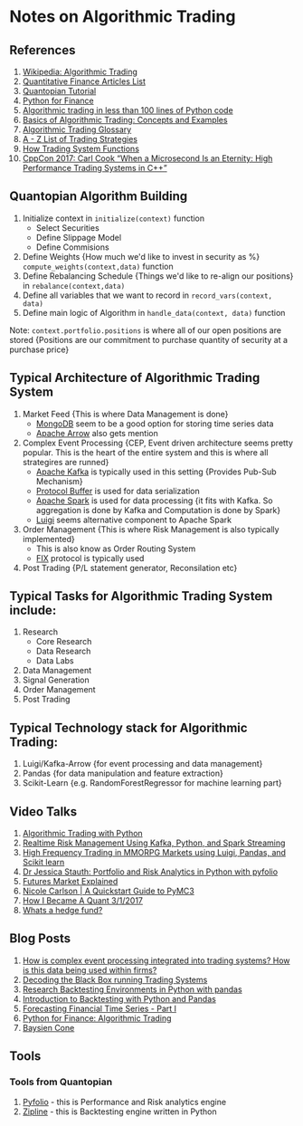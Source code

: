 # Notes on Algorithmic Trading

## References

1. [Wikipedia: Algorithmic Trading](https://en.wikipedia.org/wiki/Algorithmic_trading)
1. [Quantitative Finance Articles List](https://www.quantstart.com/articles)
1. [Quantopian Tutorial](https://www.quantopian.com/tutorials/getting-started#lesson1)
1. [Python for Finance](https://www.datacamp.com/community/tutorials/finance-python-trading#gs.7SPpyLc)
1. [Algorithmic trading in less than 100 lines of Python code](https://www.oreilly.com/learning/algorithmic-trading-in-less-than-100-lines-of-python-code)
1. [Basics of Algorithmic Trading: Concepts and Examples](http://www.investopedia.com/articles/active-trading/101014/basics-algorithmic-trading-concepts-and-examples.asp)
1. [Algorithmic Trading Glossary](http://www.automatedtrader.net/glossary/)
1. [A - Z List of Trading Strategies](http://www.optionstrading.org/strategies/a-z-list/)
1. [How Trading System Functions](https://www.quantinsti.com/blog/trading-systems-architecture/)
1. [CppCon 2017: Carl Cook “When a Microsecond Is an Eternity: High Performance Trading Systems in C++”](https://www.youtube.com/watch?v=NH1Tta7purM&feature=youtu.be)

## Quantopian Algorithm Building

1. Initialize context in `initialize(context)` function
    - Select Securities
    - Define Slippage Model
    - Define Commisions
1. Define Weights {How much we'd like to invest in security as %} `compute_weights(context,data)` function
1. Define Rebalancing Schedule {Things we'd like to re-align our positions} in `rebalance(context,data)`
1. Define all variables that we want to record in `record_vars(context, data)`
1. Define main logic of Algorithm in `handle_data(context, data)` function

Note: `context.portfolio.positions` is where all of our open positions are stored {Positions are our commitment to purchase quantity of security at a purchase price}

## Typical Architecture of Algorithmic Trading System

1. Market Feed {This is where Data Management is done}
    - [MongoDB](https://www.mongodb.com/) seem to be a good option for storing time series data
    - [Apache Arrow](https://arrow.apache.org/) also gets mention
1. Complex Event Processing {CEP, Event driven architecture seems pretty popular. This is the heart of the entire system and this is where all strategires are runned}
	- [Apache Kafka](https://kafka.apache.org/) is typically used in this setting {Provides Pub-Sub Mechanism}
	- [Protocol Buffer](https://developers.google.com/protocol-buffers/docs/pythontutorial) is used for data serialization
	- [Apache Spark](https://spark.apache.org/docs/latest/streaming-programming-guide.html) is used for data processing {it fits with Kafka. So aggregation is done by Kafka and Computation is done by Spark}
	- [Luigi](https://github.com/spotify/luigi) seems alternative component to Apache Spark
1. Order Management {This is where Risk Management is also typically implemented}
    - This is also know as Order Routing System
    - [FIX](https://en.wikipedia.org/wiki/Financial_Information_eXchange) protocol is typically used
1. Post Trading {P/L statement generator, Reconsilation etc}

## Typical Tasks for Algorithmic Trading System include:

1. Research
    - Core Research
    - Data Research
    - Data Labs
1. Data Management
1. Signal Generation
1. Order Management
1. Post Trading

## Typical Technology stack for Algorithmic Trading:

1. Luigi/Kafka-Arrow {for event processing and data management}
1. Pandas {for data manipulation and feature extraction}
1. Scikit-Learn {e.g. RandomForestRegressor for machine learning part}

## Video Talks

1. [Algorithmic Trading with Python](https://www.youtube.com/watch?v=dDMptG5YYyY)
1. [Realtime Risk Management Using Kafka, Python, and Spark Streaming](https://www.youtube.com/watch?v=5XB-T4hzV00)
1. [High Frequency Trading in MMORPG Markets using Luigi, Pandas, and Scikit learn](https://www.youtube.com/watch?v=6raiXK08xyA)
1. [Dr Jessica Stauth: Portfolio and Risk Analytics in Python with pyfolio](https://www.youtube.com/watch?v=BCLgXjxYONg)
1. [Futures Market Explained](https://www.youtube.com/watch?v=CC9VeHrI3Es)
1. [Nicole Carlson | A Quickstart Guide to PyMC3](https://www.youtube.com/watch?v=rZvro4-nFIk)
1. [How I Became A Quant 3/1/2017](https://www.youtube.com/watch?v=xA_PLDOt1ms)
1. [Whats a hedge fund?](https://www.youtube.com/watch?v=5ItfdOC1B9Q)


## Blog Posts

1. [How is complex event processing integrated into trading systems? How is this data being used within firms?](https://www.quora.com/How-is-complex-event-processing-integrated-into-trading-systems-How-is-this-data-being-used-within-firms)
1. [Decoding the Black Box running Trading Systems](https://www.quantinsti.com/blog/decoding-black-box-running-trading-systems/)
1. [Research Backtesting Environments in Python with pandas](https://www.quantstart.com/articles/Research-Backtesting-Environments-in-Python-with-pandas)
1. [Introduction to Backtesting with Python and Pandas](https://s3.amazonaws.com/quantstart/media/powerpoint/an-introduction-to-backtesting.pdf)
1. [Forecasting Financial Time Series - Part I](https://www.quantstart.com/articles/Forecasting-Financial-Time-Series-Part-1)
1. [Python for Finance: Algorithmic Trading](https://www.datacamp.com/community/tutorials/finance-python-trading)
1. [Baysien Cone](https://blog.quantopian.com/bayesian-cone/)

## Tools


### Tools from Quantopian

1. [Pyfolio](https://github.com/quantopian/pyfolio) - this is Performance and Risk analytics engine
1. [Zipline](https://github.com/quantopian/zipline) - this is Backtesting engine written in Python
